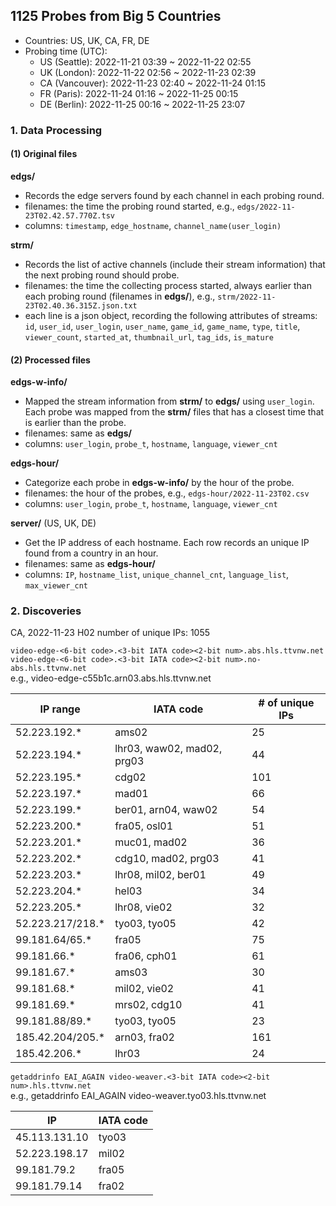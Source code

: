## 1125 Probes from Big 5 Countries
- Countries: US, UK, CA, FR, DE
- Probing time (UTC): 
  - US (Seattle): 2022-11-21 03:39 ~ 2022-11-22 02:55
  - UK (London): 2022-11-22 02:56 ~ 2022-11-23 02:39
  - CA (Vancouver): 2022-11-23 02:40 ~ 2022-11-24 01:15
  - FR (Paris): 2022-11-24 01:16 ~ 2022-11-25 00:15
  - DE (Berlin): 2022-11-25 00:16 ~ 2022-11-25 23:07

### 1. Data Processing
#### (1) Original files
__edgs/__
- Records the edge servers found by each channel in each probing round.
- filenames: the time the probing round started, e.g., `edgs/2022-11-23T02.42.57.770Z.tsv`
- columns: `timestamp`, `edge_hostname`, `channel_name(user_login)`

__strm/__
- Records the list of active channels (include their stream information) that the next probing round should probe.
- filenames: the time the collecting process started, always earlier than each probing round (filenames in __edgs/__), e.g., `strm/2022-11-23T02.40.36.315Z.json.txt`
- each line is a json object, recording the following attributes of streams: `id`, `user_id`, `user_login`, `user_name`, `game_id`, `game_name`, `type`, `title`,
`viewer_count`, `started_at`, `thumbnail_url`, `tag_ids`, `is_mature`

#### (2) Processed files
__edgs-w-info/__
- Mapped the stream information from __strm/__ to __edgs/__ using `user_login`.
Each probe was mapped from the __strm/__ files that has a closest time that is earlier than the probe.
- filenames: same as __edgs/__
- columns: `user_login`, `probe_t`, `hostname`, `language`, `viewer_cnt`

__edgs-hour/__
- Categorize each probe in __edgs-w-info/__ by the hour of the probe.
- filenames: the hour of the probes, e.g., `edgs-hour/2022-11-23T02.csv`
- columns: `user_login`, `probe_t`, `hostname`, `language`, `viewer_cnt`

__server/__  (US, UK, DE)
- Get the IP address of each hostname. Each row records an unique IP found from a country in an hour.
- filenames: same as __edgs-hour/__
- columns: `IP`, `hostname_list`, `unique_channel_cnt`, `language_list`, `max_viewer_cnt`


### 2. Discoveries
CA, 2022-11-23 H02
number of unique IPs: 1055

`video-edge-<6-bit code>.<3-bit IATA code><2-bit num>.abs.hls.ttvnw.net`   
`video-edge-<6-bit code>.<3-bit IATA code><2-bit num>.no-abs.hls.ttvnw.net`  
e.g., video-edge-c55b1c.arn03.abs.hls.ttvnw.net  

| IP range           | IATA code     | # of unique IPs |
| ------------------ | ------------- | --------------- |
| 52.223.192.*       | ams02         | 25  |
| 52.223.194.*       | lhr03, waw02, mad02, prg03 | 44 |
| 52.223.195.*       | cdg02         | 101 |
| 52.223.197.*       | mad01         | 66  |
| 52.223.199.*       | ber01, arn04, waw02 | 54 |
| 52.223.200.*       | fra05, osl01  | 51  |
| 52.223.201.*       | muc01, mad02  | 36  |
| 52.223.202.*       | cdg10, mad02, prg03 | 41 |
| 52.223.203.*       | lhr08, mil02, ber01 | 49 |
| 52.223.204.*       | hel03         | 34  |
| 52.223.205.*       | lhr08, vie02  | 32  |
| 52.223.217/218.*   | tyo03, tyo05  | 42  |
| 99.181.64/65.*     | fra05         | 75  |
| 99.181.66.*        | fra06, cph01  | 61  |
| 99.181.67.*        | ams03         | 30  |
| 99.181.68.*        | mil02, vie02  | 41  |
| 99.181.69.*        | mrs02, cdg10  | 41  |
| 99.181.88/89.*     | tyo03, tyo05  | 23  |
| 185.42.204/205.*   | arn03, fra02  | 161 |
| 185.42.206.*       | lhr03         | 24  |


`getaddrinfo EAI_AGAIN video-weaver.<3-bit IATA code><2-bit num>.hls.ttvnw.net`  
e.g., getaddrinfo EAI_AGAIN video-weaver.tyo03.hls.ttvnw.net

| IP                 | IATA code     |
| ------------------ | ------------- |
| 45.113.131.10      | tyo03         |
| 52.223.198.17      | mil02         |
| 99.181.79.2        | fra05         |
| 99.181.79.14       | fra02         |

